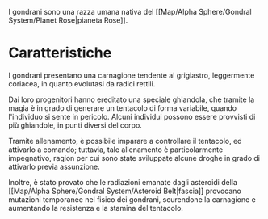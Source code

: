 I gondrani sono una razza umana nativa del [[Map/Alpha Sphere/Gondral System/Planet Rose|pianeta Rose]].

# Caratteristiche

I gondrani presentano una carnagione tendente al grigiastro, leggermente coriacea, in quanto evolutasi da radici rettili.

Dai loro progenitori hanno ereditato una speciale ghiandola, che tramite la magia è in grado di generare un tentacolo di forma variabile, quando l'individuo si sente in pericolo. Alcuni individui possono essere provvisti di più ghiandole, in punti diversi del corpo.

Tramite allenamento, è possibile imparare a controllare il tentacolo, ed attivarlo a comando; tuttavia, tale allenamento è particolarmente impegnativo, ragion per cui sono state sviluppate alcune droghe in grado di attivarlo previa assunzione.

Inoltre, è stato provato che le radiazioni emanate dagli asteroidi della [[Map/Alpha Sphere/Gondral System/Asteroid Belt|fascia]] provocano mutazioni temporanee nel fisico dei gondrani, scurendone la carnagione e aumentando la resistenza e la stamina del tentacolo.